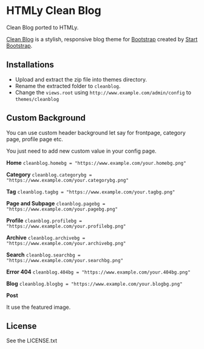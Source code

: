 # HTMLy Clean Blog

Clean Blog ported to HTMLy.

[Clean Blog](http://startbootstrap.com/template-overviews/clean-blog/) is a stylish, responsive blog theme for [Bootstrap](http://getbootstrap.com/) created by [Start Bootstrap](http://startbootstrap.com/).

## Installations 
 -  Upload and extract the zip file into themes directory.
 -  Rename the extracted folder to `cleanblog`.
 -  Change the `views.root` using `http://www.example.com/admin/config` to `themes/cleanblog`
 
## Custom Background

You can use custom header background let say for frontpage, category page, profile page etc. 

You just need to add new custom value in your config page. 

**Home**
`
cleanblog.homebg = "https://www.example.com/your.homebg.png"
`

**Category**
`
cleanblog.categorybg = "https://www.example.com/your.categorybg.png"
`

**Tag**
`
cleanblog.tagbg = "https://www.example.com/your.tagbg.png"
`

**Page and Subpage**
`
cleanblog.pagebg = "https://www.example.com/your.pagebg.png"
`

**Profile**
`
cleanblog.profilebg = "https://www.example.com/your.profilebg.png"
`

**Archive**
`
cleanblog.archivebg = "https://www.example.com/your.archivebg.png"
`

**Search**
`
cleanblog.searchbg = "https://www.example.com/your.searchbg.png"
`

**Error 404**
`
cleanblog.404bg = "https://www.example.com/your.404bg.png"
`

**Blog**
`
cleanblog.blogbg = "https://www.example.com/your.blogbg.png"
`

**Post**

It use the featured image.

## License

See the LICENSE.txt